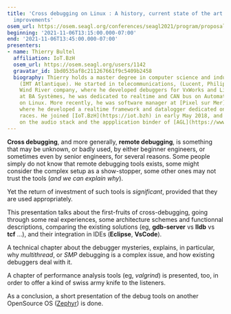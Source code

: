 ```yaml
---
title: 'Cross debugging on Linux : A history, current state of the art and  coming
  improvements'
osem_url: https://osem.seagl.org/conferences/seagl2021/program/proposals/816
beginning: '2021-11-06T13:15:00.000-07:00'
end: '2021-11-06T13:45:00.000-07:00'
presenters:
- name: Thierry Bultel
  affiliation: IoT.BzH
  osem_url: https://osem.seagl.org/users/1142
  gravatar_id: 1bd0535af8c211267661f9c5409b2458
  biography: Thierry holds a master degree in computer science and industrial automation
    (IMT Atlantique). He started in telecommunications, (Lucent, Philips) then joined
    Wind River company, where he developed debuggers for VxWorks and Linux. Later,
    at BA Systèmes, he was dedicated to realtime and CAN bus on Automated Guided Vehicles,
    on Linux. More recently, he was software manager at [Pixel sur Mer](https://www.pixelsurmer.com/),
    where he developed a realtime framework and datalogger dedicated on offshore sail
    races. He joined [IoT.BzH](https://iot.bzh) in early May 2018, and has been working
    on the audio stack and the appplication binder of [AGL](https://www.automotivelinux.org/).
---
```


**Cross debugging**, and more generally, **remote debugging**, is something that
may be unknown, or badly used,
by either beginner engineers, or sometimes even by senior engineers, for
several reasons.
Some people simply do not know that remote debugging tools exists, some
might consider the complex
setup as a show-stopper, some other ones may not trust the tools (_and we
can explain why_).

Yet the return of investment of such tools is _significant_, provided that
they are used
appropriately.

This presentation talks about the first-fruits of cross-debugging, going
through some
real experiences, some architecture schemes and functionnal descriptions,
comparing the existing solutions (eg, **gdb-server** vs **lldb** vs **tcf** ...),
and their
integration in IDEs (**Eclipse**, **VsCode**).

A technical chapter about the debugger mysteries, explains,
in particular, why
_multithread_, or _SMP_ debugging is a complex issue, and how existing debuggers
deal with it.

A chapter of performance analysis tools (eg, _valgrind_)
is presented, too, in order to offer a kind of swiss army knife to the
listeners.

As a conclusion, a short presentation of the debug tools on another
OpenSource OS ([Zephyr](https://www.zephyrproject.org/))
is done.
